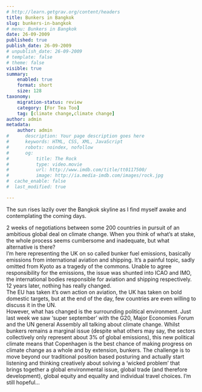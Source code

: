 ```yaml
---
# http://learn.getgrav.org/content/headers
title: Bunkers in Bangkok
slug: bunkers-in-bangkok
# menu: Bunkers in Bangkok
date: 26-09-2009
published: true
publish_date: 26-09-2009
# unpublish_date: 26-09-2009
# template: false
# theme: false
visible: true
summary:
    enabled: true
    format: short
    size: 128
taxonomy:
    migration-status: review
    category: [For Tea Too]
    tag: [climate change,climate change]
author: admin
metadata:
    author: admin
#      description: Your page description goes here
#      keywords: HTML, CSS, XML, JavaScript
#      robots: noindex, nofollow
#      og:
#          title: The Rock
#          type: video.movie
#          url: http://www.imdb.com/title/tt0117500/
#          image: http://ia.media-imdb.com/images/rock.jpg
#  cache_enable: false
#  last_modified: true

---
```


The sun rises lazily over the Bangkok skyline as I find myself awake and contemplating the coming days.

2 weeks of negotiations between some 200 countries in pursuit of an ambitious global deal on climate change. When you think of what’s at stake, the whole process seems cumbersome and inadequate, but what alternative is there?  
 I’m here representing the UK on so called bunker fuel emissions, basically emissions from international aviation and shipping. It’s a painful topic, sadly omitted from Kyoto as a tragedy of the commons. Unable to agree responsibility for the emissions, the issue was shunted into ICAO and IMO, the international bodies responsible for aviation and shipping respectively. 12 years later, nothing has really changed.  
 The EU has taken it’s own action on aviation, the UK has taken on bold domestic targets, but at the end of the day, few countries are even willing to discuss it in the UN.  
 However, what has changed is the surrounding political environment. Just last week we saw ‘super september’ with the G20, Major Economies Forum and the UN general Assembly all talking about climate change. Whilst bunkers remains a marginal issue (despite what others may say, the sectors collectively only represent about 3% of global emissions), this new political climate means that Copenhagen is the best chance of making progress on climate change as a whole and by extension, bunkers. The challenge is to move beyond our traditional position based posturing and actually start listening and thinking creatively about solving a ‘wicked problem’ that brings together a global environmental issue, global trade (and therefore development), global equity and equality and individual travel choices. I’m still hopeful…